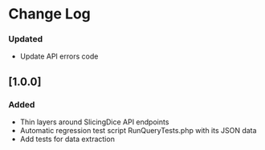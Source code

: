 # Change Log

### Updated
- Update API errors code

## [1.0.0]
### Added
- Thin layers around SlicingDice API endpoints
- Automatic regression test script RunQueryTests.php with its JSON data
- Add tests for data extraction
